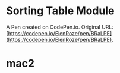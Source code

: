 # Sorting Table Module

A Pen created on CodePen.io. Original URL: [https://codepen.io/ElenRoze/pen/BRaLPE](https://codepen.io/ElenRoze/pen/BRaLPE).

# mac2
